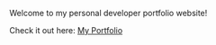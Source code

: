 Welcome to my personal developer portfolio website! 


Check it out here: [My Portfolio](https://portfolio-teal-three-44.vercel.app/)


